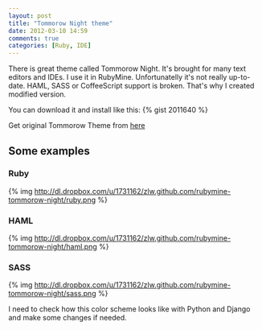 ```yaml
---
layout: post
title: "Tommorow Night theme"
date: 2012-03-10 14:59
comments: true
categories: [Ruby, IDE]
---
```


There is great theme called Tommorow Night. It's brought for many text editors and IDEs. I use it in RubyMine.
Unfortunatelly it's not really up-to-date. HAML, SASS or CoffeeScript support is broken. That's why I created modified version.

You can download it and install like this: {% gist 2011640 %}

Get original Tommorow Theme from [here](https://github.com/chriskempson/Tomorrow-Theme/tree/master/Jetbrains)

## Some examples

### Ruby
{% img http://dl.dropbox.com/u/1731162/zlw.github.com/rubymine-tommorow-night/ruby.png %}

### HAML
{% img http://dl.dropbox.com/u/1731162/zlw.github.com/rubymine-tommorow-night/haml.png %}

### SASS
{% img http://dl.dropbox.com/u/1731162/zlw.github.com/rubymine-tommorow-night/sass.png %}

I need to check how this color scheme looks like with Python and Django and make some changes if needed.


